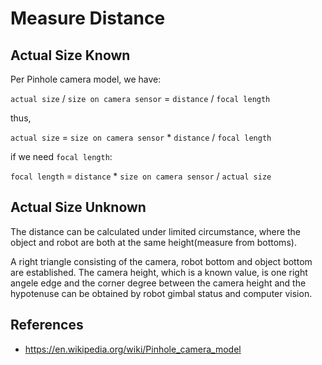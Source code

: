 # Measure Distance

## Actual Size Known

Per Pinhole camera model, we have:

`actual size` / `size on camera sensor` = `distance` / `focal length`

thus,

`actual size` = `size on camera sensor` * `distance` / `focal length`

if we need `focal length`:

`focal length` = `distance` * `size on camera sensor` / `actual size`

## Actual Size Unknown

The distance can be calculated under limited circumstance, where the object and robot are both at the same height(measure from bottoms).

A right triangle consisting of the camera, robot bottom and object bottom are established. The camera height, which is a known value, is one right angele edge and the corner degree between the camera height and the hypotenuse can be obtained by robot gimbal status and computer vision.

## References

* https://en.wikipedia.org/wiki/Pinhole_camera_model